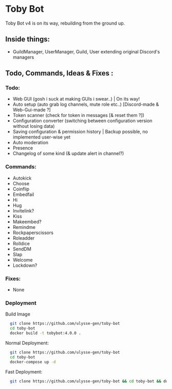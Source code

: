 # Toby Bot

Toby Bot v4 is on its way, rebuilding from the ground up.

## Inside things:

- GuildManager, UserManager, Guild, User extending original Discord's managers

## Todo, Commands, Ideas & Fixes :

### Todo:

- Web GUI (gosh i suck at making GUIs i swear..) | On its way!
- Auto setup (auto grab log channels, mute role etc..) [Discord-made & Web-Gui-made ?]
- Token scanner (check for token in messages [& reset them ?])
- Configuration converter (switching between configuration version without losing data)
- Saving configuration & permission history | Backup possible, no implemented user-wise yet
- Auto moderation
- Presence
- Changelog of some kind (& update alert in channel?)

### Commands:

- Autokick
- Choose
- Coinflip
- Embedfail
- Hi
- Hug
- Invitelink?
- Kiss
- Makeembed?
- Remindme
- Rockpaperscissors
- Roleadder
- Rolldice
- SendDM
- Slap
- Welcome
- Lockdown?

### Fixes:

- None

### Deployment

Build Image
```bash
  git clone https://github.com/ulysse-gen/toby-bot
  cd toby-bot
  docker build -t tobybot:4.0.0 .
```

Normal Deployment:
```bash
  git clone https://github.com/ulysse-gen/toby-bot
  cd toby-bot
  docker-compose up -d
```

Fast Deployment:
```bash
  git clone https://github.com/ulysse-gen/toby-bot && cd toby-bot && docker-compose up -d
```